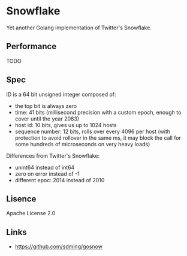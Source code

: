 # Snowflake

Yet another Golang implementation of Twitter's Snowflake.

## Performance

TODO

## Spec

ID is a 64 bit unsigned integer composed of:
- the top bit is always zero
- time: 41 bits (millisecond precision with a custom epoch, enough to cover until the year 2083)
- host id: 10 bits, gives us up to 1024 hosts
- sequence number: 12 bits, rolls over every 4096 per host (with protection to avoid rollover in the same ms, it may block the call for some hundreds of microseconds on very heavy loads)

Differences from Twitter's Snowflake:
- unint64 instead of int64
- zero on error instead of -1
- different epoc: 2014 instead of 2010

## Lisence

Apache License 2.0

## Links

- https://github.com/sdming/gosnow

